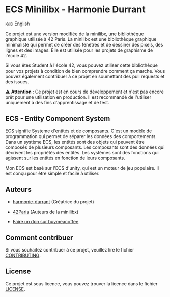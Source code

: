 # ECS Minilibx - Harmonie Durrant

🇬🇧 [English](README.en.md)

Ce projet est une version modifiée de la minilibx, une bibliothèque graphique utilisée à 42 Paris. La minilibx est une bibliothèque graphique minimaliste qui permet de créer des fenêtres et de dessiner des pixels, des lignes et des images. Elle est utilisée pour les projets de graphisme de l'école 42.

Si vous êtes Student à l'école 42, vous pouvez utiliser cette bibliothèque pour vos projets à condition de bien comprendre comment ça marche. Vous pouvez également contribuer à ce projet en soumettant des pull requests et des issues.

⚠️ **Attention :** Ce projet est en cours de développement et n'est pas encore prêt pour une utilisation en production. Il est recommandé de l'utiliser uniquement à des fins d'apprentissage et de test.

## ECS - Entity Component System

ECS signifie Systeme d'entités et de composants. C'est un modèle de programmation qui permet de séparer les données des comportements. Dans un système ECS, les entités sont des objets qui peuvent être composés de plusieurs composants. Les composants sont des données qui décrivent les propriétés des entités. Les systèmes sont des fonctions qui agissent sur les entités en fonction de leurs composants.

Mon ECS est basé sur l'ECS d'unity, qui est un moteur de jeu populaire. Il est conçu pour être simple et facile à utiliser.

## Auteurs

- [harmonie-durrant](https://www.github.com/harmonie-durrant) (Créatrice du projet)
- [42Paris](https://github.com/42Paris/minilibx-linux/graphs/contributors) (Auteurs de la minilibx)

- [Faire un don sur buymeacoffee](https://www.buymeacoffee.com/harmonie)

## Comment contribuer

Si vous souhaitez contribuer à ce projet, veuillez lire le fichier [CONTRIBUTING](CONTRIBUTING.md).

## License

Ce projet est sous licence, vous pouvez trouver la licence dans le fichier [LICENSE](LICENSE).

